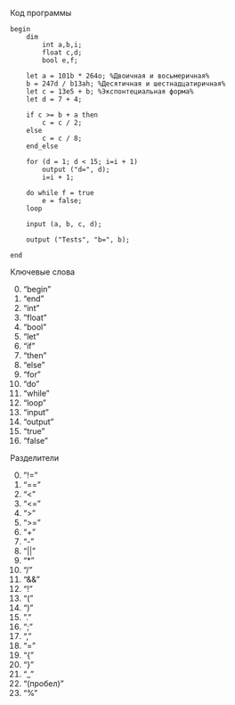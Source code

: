 Код программы

    begin
        dim
        	int a,b,i;
        	float c,d;
        	bool e,f;
        		
	    let a = 101b * 264o; %Двоичная и восьмеричная%
	    b = 247d / b13ah; %Десятичная и шестнадцатиричная%
	    let c = 13e5 + b; %Экспонтециальная форма%
	    let d = 7 + 4;
	
	    if c >= b + a then
		    c = c / 2;
	    else
		    c = c / 8;
	    end_else
	
	    for (d = 1; d < 15; i=i + 1)
		    output ("d=", d);
		    i=i + 1;
	
	    do while f = true
		    e = false;
	    loop
	
	    input (a, b, c, d);
	
	    output ("Tests", "b=", b);
	
    end

Ключевые слова

0. “begin”
1. “end”
2. “int”
3. ”float”
4. “bool”
5. “let”
6. “if”
7. “then”
8. “else”
9. “for”
10. “do”
11. “while”
12. “loop”
13. “input”
14. “output”
15. “true”
16. “false”

Разделители

0. ”!=”
1. “==”
2. “<”
3. “<=”
4. “>”
5. “>=”
6. “+”
7. “-”
8. “||”
9. “*”
10. “/”
11. “&&”
12. “!”
13. “(”
14. “)”
15. ”.”
16. “;”
17. “,”
18. “=”
19. “{”
20. “}”
21. “_”
22. “(пробел)”
23. “%”